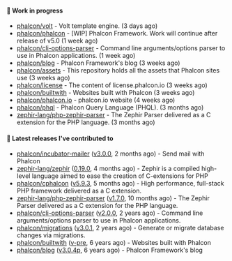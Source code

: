 #### :wrench: Work in progress

- [phalcon/volt](https://github.com/phalcon/volt) - Volt template engine. (3 days ago)
- [phalcon/phalcon](https://github.com/phalcon/phalcon) - [WIP] Phalcon Framework. Work will continue after release of v5.0 (1 week ago)
- [phalcon/cli-options-parser](https://github.com/phalcon/cli-options-parser) - Command line arguments/options parser to use in Phalcon applications. (1 week ago)
- [phalcon/blog](https://github.com/phalcon/blog) - Phalcon Framework&#39;s blog (3 weeks ago)
- [phalcon/assets](https://github.com/phalcon/assets) - This repository holds all the assets that Phalcon sites use (3 weeks ago)
- [phalcon/license](https://github.com/phalcon/license) - The content of license.phalcon.io (3 weeks ago)
- [phalcon/builtwith](https://github.com/phalcon/builtwith) - Websites built with Phalcon (3 weeks ago)
- [phalcon/phalcon.io](https://github.com/phalcon/phalcon.io) - phalcon.io website (4 weeks ago)
- [phalcon/phql](https://github.com/phalcon/phql) - Phalcon Query Language (PHQL). (3 months ago)
- [zephir-lang/php-zephir-parser](https://github.com/zephir-lang/php-zephir-parser) - The Zephir Parser delivered as a C extension for the PHP language. (3 months ago)

#### :pushpin: Latest releases I've contributed to

- [phalcon/incubator-mailer](https://github.com/phalcon/incubator-mailer) ([v3.0.0](https://github.com/phalcon/incubator-mailer/releases/tag/v3.0.0), 2 months ago) - Send mail with Phalcon
- [zephir-lang/zephir](https://github.com/zephir-lang/zephir) ([0.19.0](https://github.com/zephir-lang/zephir/releases/tag/0.19.0), 4 months ago) - Zephir is a compiled high-level language aimed to ease the creation of C-extensions for PHP
- [phalcon/cphalcon](https://github.com/phalcon/cphalcon) ([v5.9.3](https://github.com/phalcon/cphalcon/releases/tag/v5.9.3), 5 months ago) - High performance, full-stack PHP framework delivered as a C extension.
- [zephir-lang/php-zephir-parser](https://github.com/zephir-lang/php-zephir-parser) ([v1.7.0](https://github.com/zephir-lang/php-zephir-parser/releases/tag/v1.7.0), 10 months ago) - The Zephir Parser delivered as a C extension for the PHP language.
- [phalcon/cli-options-parser](https://github.com/phalcon/cli-options-parser) ([v2.0.0](https://github.com/phalcon/cli-options-parser/releases/tag/v2.0.0), 2 years ago) - Command line arguments/options parser to use in Phalcon applications.
- [phalcon/migrations](https://github.com/phalcon/migrations) ([v3.0.1](https://github.com/phalcon/migrations/releases/tag/v3.0.1), 2 years ago) - Generate or migrate database changes via migrations.
- [phalcon/builtwith](https://github.com/phalcon/builtwith) ([v-pre](https://github.com/phalcon/builtwith/releases/tag/v-pre), 6 years ago) - Websites built with Phalcon
- [phalcon/blog](https://github.com/phalcon/blog) ([v3.0.4p](https://github.com/phalcon/blog/releases/tag/v3.0.4p), 6 years ago) - Phalcon Framework&#39;s blog
